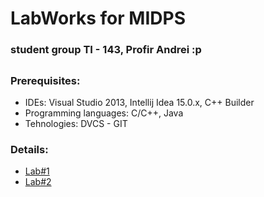 # **LabWorks for MIDPS**

### **student group TI - 143, Profir Andrei :p**

##

### **Prerequisites:**

 * IDEs: Visual Studio 2013, Intellij Idea 15.0.x, C++ Builder 
 * Programming languages: C/C++, Java
 * Tehnologies: DVCS - GIT
 
### **Details:**

* [Lab#1](https://github.com/ProfirAndrei/MIDPS/tree/master/Lab-1)
* [Lab#2](https://github.com/ProfirAndrei/MIDPS/tree/master/Lab-2)
